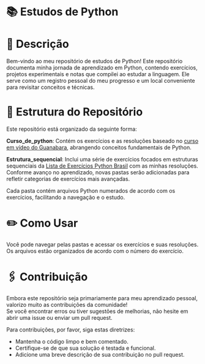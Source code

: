 # 📚 Estudos de Python

# 🌟 Descrição
Bem-vindo ao meu repositório de estudos de Python! 
Este repositório documenta minha jornada de aprendizado em Python, contendo exercícios, projetos experimentais e notas que compilei ao estudar a linguagem. Ele serve como um registro pessoal do meu progresso e um local conveniente para revisitar conceitos e técnicas.


# 📑 Estrutura do Repositório
Este repositório está organizado da seguinte forma:  

**Curso_de_python**: Contém os exercícios e as resoluções baseado no [curso em vídeo do Guanabara](https://www.youtube.com/watch?v=S9uPNppGsGo&list=PLHz_AreHm4dlKP6QQCekuIPky1CiwmdI6), abrangendo conceitos fundamentais de Python. 

**Estrutura_sequencial**: Inclui uma série de exercícios focados em estruturas sequenciais da [Lista de Exercícios Python Brasil](https://wiki.python.org.br/ListaDeExercicios) com as minhas resoluções.  
Conforme avanço no  aprendizado, novas pastas serão adicionadas para refletir categorias de exercícios mais avançadas.  

Cada pasta contém arquivos Python numerados de acordo com os exercícios, facilitando a navegação e o estudo.  

# ✏️ Como Usar
Você pode navegar pelas pastas e acessar os exercícios e suas resoluções. Os arquivos estão organizados de acordo com o número do exercício.

#  🖇️ Contribuição
Embora este repositório seja primariamente para meu aprendizado pessoal, valorizo muito as contribuições da comunidade!  
Se você encontrar erros ou tiver sugestões de melhorias, não hesite em abrir uma issue ou enviar um pull request.  

Para contribuições, por favor, siga estas diretrizes:

  - Mantenha o código limpo e bem comentado.
  - Certifique-se de que sua solução é testada e funcional.
  - Adicione uma breve descrição de sua contribuição no pull request.

